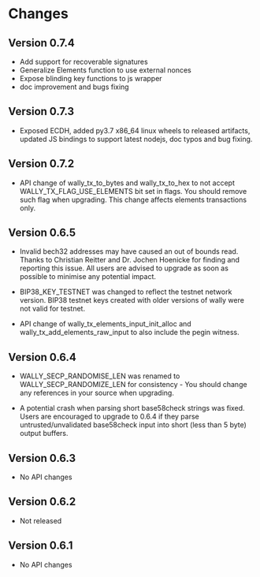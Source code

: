 # Changes

## Version 0.7.4

- Add support for recoverable signatures
- Generalize Elements function to use external nonces
- Expose blinding key functions to js wrapper
- doc improvement and bugs fixing

## Version 0.7.3

- Exposed ECDH, added py3.7 x86_64 linux wheels to released artifacts, updated
  JS bindings to support latest nodejs, doc typos and bug fixing.

## Version 0.7.2

- API change of wally_tx_to_bytes and wally_tx_to_hex to not accept
  WALLY_TX_FLAG_USE_ELEMENTS bit set in flags. You should remove such flag when
  upgrading. This change affects elements transactions only.

## Version 0.6.5

- Invalid bech32 addresses may have caused an out of bounds read. Thanks to
  Christian Reitter and Dr. Jochen Hoenicke for finding and reporting this
  issue. All users are advised to upgrade as soon as possible to minimise
  any potential impact.

- BIP38_KEY_TESTNET was changed to reflect the testnet network version. BIP38 testnet keys
  created with older versions of wally were not valid for testnet.

- API change of wally_tx_elements_input_init_alloc and wally_tx_add_elements_raw_input
  to also include the pegin witness.

## Version 0.6.4

- WALLY_SECP_RANDOMISE_LEN was renamed to WALLY_SECP_RANDOMIZE_LEN for
  consistency - You should change any references in your source when upgrading.

- A potential crash when parsing short base58check strings was fixed. Users
  are encouraged to upgrade to 0.6.4 if they parse untrusted/unvalidated
  base58check input into short (less than 5 byte) output buffers.

## Version 0.6.3

- No API changes

## Version 0.6.2

- Not released

## Version 0.6.1

- No API changes
